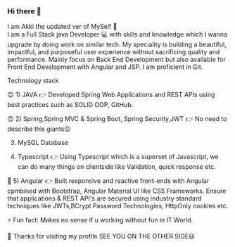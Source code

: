 ### Hi there 👋

<!--
**akki-1/akki-1** is a ✨ _special_ ✨ repository because its `README.md` (this file) appears on your GitHub profile.

Here are some ideas to get you started:

- 🔭 I’m currently working on ...
- 🌱 I’m currently learning ...
- 👯 I’m looking to collaborate on ...
- 🤔 I’m looking for help with ...
- 💬 Ask me about ...
- 📫 How to reach me: ...
- 😄 Pronouns: ...
- ⚡ Fun fact: ...
-->
   I am Akki the updated ver of MySelf 🙋  
I am a Full Stack java Developer 💻 with skills and knowledge which I wanna upgrade by doing work on similar tech.
My speciality is building a beautiful, impactful, and purposeful user experience without sacrificing quality and performance.
Mainly focus on Back End Development but also available for Front End Development with Angular and JSP.
I am proficient in Git.

Technology stack  

😊 1) JAVA
   👉 Developed Spring Web Applications and REST APIs using best practices such as SOLID OOP, GitHub.

😊 2) Spring,Spring MVC & Spring Boot, Spring Security,JWT
   👉  No need to describe this giants😉 

   3) MySQL Database

   4) Typescript
   👉  Using Typescript which is a superset of Javascript, we can do many things on clientside like Validation, quick response etc.

🔭 5) Angular
   👉 Built responsive and reactive front-ends with Angular cpmbined with Bootstrap, Angular Material UI like CSS Frameworks. Ensure that applications & REST API's are secured using industry standard techniques like JWTs,BCrypt Password Technologies, HttpOnly cookies etc.

⚡ Fun fact: Makes no sense if u working without fun in IT World.

🙏 Thanks for visiting my profile
SEE YOU ON THE OTHER SIDE😃
